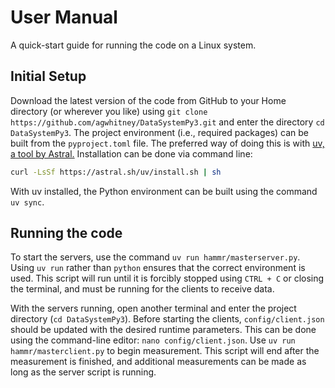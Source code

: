 # User Manual
A quick-start guide for running the code on a Linux system.

## Initial Setup
Download the latest version of the code from GitHub to your Home directory (or wherever you like) using `git clone https://github.com/agwhitney/DataSystemPy3.git` and enter the directory `cd DataSystemPy3`. The project environment (i.e., required packages) can be built from the `pyproject.toml` file. The preferred way of doing this is with [uv, a tool by Astral.](https://docs.astral.sh/uv/) Installation can be done via command line:

```bash
curl -LsSf https://astral.sh/uv/install.sh | sh
```

With uv installed, the Python environment can be built using the command `uv sync`.

## Running the code
To start the servers, use the command `uv run hammr/masterserver.py`. Using `uv run` rather than `python` ensures that the correct environment is used. This script will run until it is forcibly stopped using `CTRL + C` or closing the terminal, and must be running for the clients to receive data.

With the servers running, open another terminal and enter the project directory (`cd DataSystemPy3`). Before starting the clients, `config/client.json` should be updated with the desired runtime parameters. This can be done using the command-line editor: `nano config/client.json`. Use `uv run hammr/masterclient.py` to begin measurement. This script will end after the measurement is finished, and additional measurements can be made as long as the server script is running.